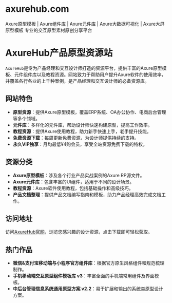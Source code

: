 # axurehub.com
Axure原型模板 | Axure组件库 | Axure元件库 | Axure大数据可视化 | Axure大屏原型模板  专业的交互原型素材原创分享平台
# AxureHub产品原型资源站

`AxureHub`是专为产品经理和交互设计师打造的资源平台，提供丰富的Axure原型模板、元件组件库以及教程资源。网站致力于帮助用户提升Axure软件的使用效率，并覆盖各行各业的上千种案例，是产品经理和交互设计师的必备资源库。

## 网站特色

- **原型资源**：提供Axure原型模板，覆盖ERP系统、OA办公协作、电商后台管理等多个领域。
- **元件库**：多样化的元件库，帮助设计师快速构建原型，提高工作效率。
- **教程资源**：提供Axure使用教程，助力新手快速上手，老手提升技能。
- **免费资源下载**：每周更新免费资源，为设计师提供持续的支持。
- **永久VIP独享**：月均最低¥4购会员，享受全站资源免费下载的特权。

## 资源分类

- **Axure原型模板**：涉及各个行业产品实战案例的Axure RP源文件。
- **Axure元件库**：包含丰富的UI组件，适用于不同的设计场景。
- **教程资源**：Axure软件使用教程，包括基础操作和高级技巧。
- **产品文档整理**：提供产品文档编写指南和模板，助力产品经理高效完成文档工作。



## 访问地址

访问[AxureHub官网](https://axurehub.com)，浏览您感兴趣的设计资源，点击下载即可轻松获取。

## 热门作品

- **微信&支付宝移动端与小程序官方组件库**：根据官方原生风格组件和规范梳理制作。
- **手机移动端交互原型组件模板库 v3**：丰富全面的手机端常用组件及界面模板。
- **中后台管理信息系统通用原型方案 v2.2**：易于扩展和输出的系统类原型设计方案。
